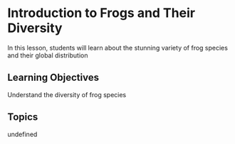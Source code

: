# Introduction to Frogs and Their Diversity$$$$

In this lesson, students will learn about the stunning variety of frog species and their global distribution

## Learning Objectives
Understand the diversity of frog species

## Topics
undefined